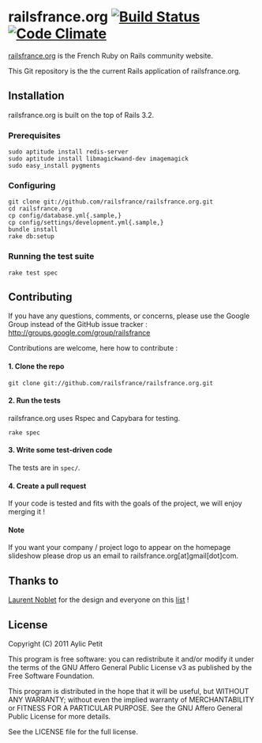 # railsfrance.org [![Build Status](https://secure.travis-ci.org/railsfrance/railsfrance.org.png)](http://travis-ci.org/railsfrance/railsfrance.org) [![Code Climate](https://codeclimate.com/badge.png)](https://codeclimate.com/github/railsfrance/railsfrance.org)

[railsfrance.org](http://www.railsfrance.org) is the French Ruby on Rails community website.

This Git repository is the the current Rails application of railsfrance.org.

## Installation

railsfrance.org is built on the top of Rails 3.2.

### Prerequisites

    sudo aptitude install redis-server
    sudo aptitude install libmagickwand-dev imagemagick
    sudo easy_install pygments

### Configuring

    git clone git://github.com/railsfrance/railsfrance.org.git
    cd railsfrance.org
    cp config/database.yml{.sample,}
    cp config/settings/development.yml{.sample,}
    bundle install
    rake db:setup

### Running the test suite

    rake test spec

## Contributing

If you have any questions, comments, or concerns, please use the Google Group instead of the GitHub issue tracker : http://groups.google.com/group/railsfrance

Contributions are welcome, here how to contribute :

#### 1. Clone the repo

    git clone git://github.com/railsfrance/railsfrance.org.git


#### 2. Run the tests

railsfrance.org uses Rspec and Capybara for testing.

    rake spec

#### 3. Write some test-driven code

The tests are in `spec/`.

#### 4. Create a pull request

If your code is tested and fits with the goals of the project, we will enjoy merging it !

#### Note

If you want your company / project logo to appear on the homepage slideshow please drop us an email to railsfrance.org[at]gmail[dot]com.

## Thanks to

[Laurent Noblet](https://twitter.com/#!/LaurentNoblet) for the design and everyone on this [list](http://github.com/railsfrance/railsfrance.org/contributors) !

## License

Copyright (C) 2011  Aylic Petit

This program is free software: you can redistribute it and/or modify it under the terms of the GNU Affero General Public License v3 as published by the Free Software Foundation.

This program is distributed in the hope that it will be useful, but WITHOUT ANY WARRANTY; without even the implied warranty of MERCHANTABILITY or FITNESS FOR A PARTICULAR PURPOSE. See the GNU Affero General Public License for more details.

See the LICENSE file for the full license.
